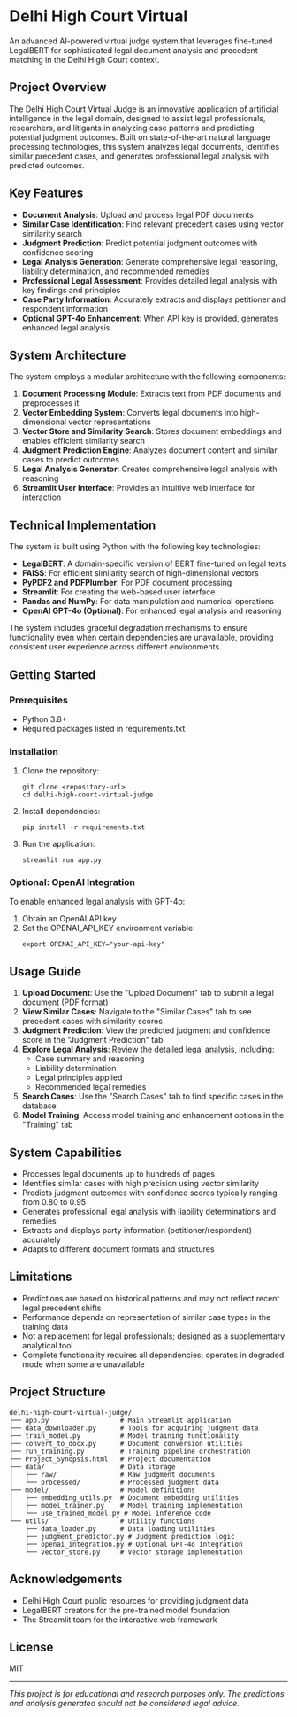 # Delhi High Court Virtual

An advanced AI-powered virtual judge system that leverages fine-tuned LegalBERT for sophisticated legal document analysis and precedent matching in the Delhi High Court context.

## Project Overview

The Delhi High Court Virtual Judge is an innovative application of artificial intelligence in the legal domain, designed to assist legal professionals, researchers, and litigants in analyzing case patterns and predicting potential judgment outcomes. Built on state-of-the-art natural language processing technologies, this system analyzes legal documents, identifies similar precedent cases, and generates professional legal analysis with predicted outcomes.

## Key Features

- **Document Analysis**: Upload and process legal PDF documents
- **Similar Case Identification**: Find relevant precedent cases using vector similarity search
- **Judgment Prediction**: Predict potential judgment outcomes with confidence scoring
- **Legal Analysis Generation**: Generate comprehensive legal reasoning, liability determination, and recommended remedies
- **Professional Legal Assessment**: Provides detailed legal analysis with key findings and principles
- **Case Party Information**: Accurately extracts and displays petitioner and respondent information
- **Optional GPT-4o Enhancement**: When API key is provided, generates enhanced legal analysis

## System Architecture

The system employs a modular architecture with the following components:

1. **Document Processing Module**: Extracts text from PDF documents and preprocesses it
2. **Vector Embedding System**: Converts legal documents into high-dimensional vector representations
3. **Vector Store and Similarity Search**: Stores document embeddings and enables efficient similarity search
4. **Judgment Prediction Engine**: Analyzes document content and similar cases to predict outcomes
5. **Legal Analysis Generator**: Creates comprehensive legal analysis with reasoning
6. **Streamlit User Interface**: Provides an intuitive web interface for interaction

## Technical Implementation

The system is built using Python with the following key technologies:

- **LegalBERT**: A domain-specific version of BERT fine-tuned on legal texts
- **FAISS**: For efficient similarity search of high-dimensional vectors
- **PyPDF2 and PDFPlumber**: For PDF document processing
- **Streamlit**: For creating the web-based user interface
- **Pandas and NumPy**: For data manipulation and numerical operations
- **OpenAI GPT-4o (Optional)**: For enhanced legal analysis and reasoning

<p align="center">
  
</p>

The system includes graceful degradation mechanisms to ensure functionality even when certain dependencies are unavailable, providing consistent user experience across different environments.

## Getting Started

### Prerequisites

- Python 3.8+
- Required packages listed in requirements.txt

### Installation

1. Clone the repository:
   ```
   git clone <repository-url>
   cd delhi-high-court-virtual-judge
   ```

2. Install dependencies:
   ```
   pip install -r requirements.txt
   ```

3. Run the application:
   ```
   streamlit run app.py
   ```

### Optional: OpenAI Integration

To enable enhanced legal analysis with GPT-4o:

1. Obtain an OpenAI API key
2. Set the OPENAI_API_KEY environment variable:
   ```
   export OPENAI_API_KEY="your-api-key"
   ```

## Usage Guide

1. **Upload Document**: Use the "Upload Document" tab to submit a legal document (PDF format)
2. **View Similar Cases**: Navigate to the "Similar Cases" tab to see precedent cases with similarity scores
3. **Judgment Prediction**: View the predicted judgment and confidence score in the "Judgment Prediction" tab
4. **Explore Legal Analysis**: Review the detailed legal analysis, including:
   - Case summary and reasoning
   - Liability determination
   - Legal principles applied
   - Recommended legal remedies
5. **Search Cases**: Use the "Search Cases" tab to find specific cases in the database
6. **Model Training**: Access model training and enhancement options in the "Training" tab


## System Capabilities

- Processes legal documents up to hundreds of pages
- Identifies similar cases with high precision using vector similarity
- Predicts judgment outcomes with confidence scores typically ranging from 0.80 to 0.95
- Generates professional legal analysis with liability determinations and remedies
- Extracts and displays party information (petitioner/respondent) accurately
- Adapts to different document formats and structures

## Limitations

- Predictions are based on historical patterns and may not reflect recent legal precedent shifts
- Performance depends on representation of similar case types in the training data
- Not a replacement for legal professionals; designed as a supplementary analytical tool
- Complete functionality requires all dependencies; operates in degraded mode when some are unavailable

## Project Structure

```
delhi-high-court-virtual-judge/
├── app.py                  # Main Streamlit application
├── data_downloader.py      # Tools for acquiring judgment data
├── train_model.py          # Model training functionality
├── convert_to_docx.py      # Document conversion utilities
├── run_training.py         # Training pipeline orchestration
├── Project_Synopsis.html   # Project documentation
├── data/                   # Data storage
│   ├── raw/                # Raw judgment documents
│   └── processed/          # Processed judgment data
├── model/                  # Model definitions
│   ├── embedding_utils.py  # Document embedding utilities
│   ├── model_trainer.py    # Model training implementation
│   └── use_trained_model.py # Model inference code
└── utils/                  # Utility functions
    ├── data_loader.py      # Data loading utilities
    ├── judgment_predictor.py # Judgment prediction logic
    ├── openai_integration.py # Optional GPT-4o integration
    └── vector_store.py     # Vector storage implementation
```

## Acknowledgements

- Delhi High Court public resources for providing judgment data
- LegalBERT creators for the pre-trained model foundation
- The Streamlit team for the interactive web framework

## License

MIT

---

*This project is for educational and research purposes only. The predictions and analysis generated should not be considered legal advice.*

